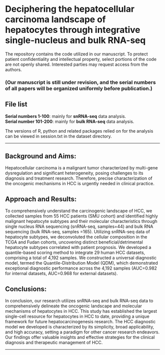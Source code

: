# Deciphering the hepatocellular carcinoma landscape of hepatocytes through integrative single-nucleus and bulk RNA-seq
The repository contains the code utilized in our manuscript. To protect patient confidentiality and intellectual property, select portions of the code are not openly shared. Interested parties may request access from the authors.

### (Our manuscript is still under revision, and the serial numbers of all papers will be organized uniformly before publication.)
## File list
**Serial numbers 1-100**: mainly for **snRNA-seq** data analysis.   
**Serial number 101-200**: mainly for **bulk RNA-seq** data analysis.

The versions of R, python and related packages relied on for the analysis can be viewed in session.txt in the dataset directory.
  
  
---
## Background and Aims:
Hepatocellular carcinoma is a malignant tumor characterized by multi-gene dysregulation and significant heterogeneity, posing challenges to its diagnosis and treatment research. Therefore, precise characterization of the oncogenic mechanisms in HCC is urgently needed in clinical practice.

## Approach and Results:
To comprehensively understand the carcinogenic landscape of HCC, we collected samples from 55 HCC patients (SMU cohort) and identified highly malignant hepatocyte subtypes and their molecular characteristics through single nucleus RNA sequencing (snRNA-seq, samples=44) and bulk RNA sequencing (bulk RNA-seq, samples =165). Utilizing snRNA-seq data of hepatocyte subtypes, we deconvoluted the cellular composition in the TCGA and Fudan cohorts, uncovering distinct beneficial/detrimental hepatocyte subtypes correlated with patient prognosis. We developed a quantile-based scoring method to integrate 29 human HCC datasets, comprising a total of 4,192 samples. We constructed a universal diagnostic model, termed the Quantile-Distribution Model (QDM), which demonstrated exceptional diagnostic performance across the 4,192 samples (AUC=0.982 for internal datasets, AUC=0.968 for external datasets).

## Conclusions:
In conclusion, our research utilizes snRNA-seq and bulk RNA-seq data to comprehensively delineate the oncogenic landscape and molecular mechanisms of hepatocytes in HCC. This study has established the largest single-cell resource for hepatocytes in HCC to date, providing a unique framework for future hepatocarcinogenesis research. The HCC diagnostic model we developed is characterized by its simplicity, broad applicability, and high accuracy, setting a paradigm for other cancer research endeavors. Our findings offer valuable insights and effective strategies for the clinical diagnosis and therapeutic management of HCC.


---
## 


